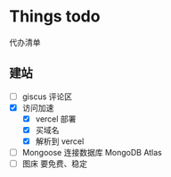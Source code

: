 # Things todo

代办清单

## 建站

- [ ] giscus 评论区
- [x] 访问加速
  - [x] vercel 部署
  - [x] 买域名
  - [x] 解析到 vercel
- [ ] Mongoose 连接数据库 MongoDB Atlas
- [ ] 图床 要免费、稳定
